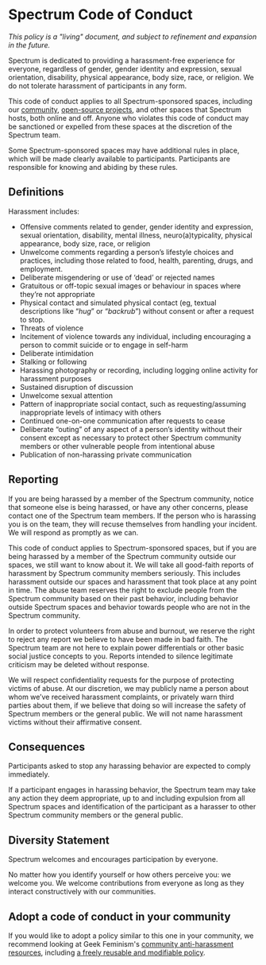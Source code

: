 # Spectrum Code of Conduct

*This policy is a "living" document, and subject to refinement and expansion in the future.*

Spectrum is dedicated to providing a harassment-free experience for everyone, regardless of gender, gender identity and expression, sexual orientation, disability, physical appearance, body size, race, or religion. We do not tolerate harassment of participants in any form.

This code of conduct applies to all Spectrum-sponsored spaces, including our [community](https://spectrum.chat), [open-source projects](https://github.com/withspectrum), and other spaces that Spectrum hosts, both online and off. Anyone who violates this code of conduct may be sanctioned or expelled from these spaces at the discretion of the Spectrum team.

Some Spectrum-sponsored spaces may have additional rules in place, which will be made clearly available to participants. Participants are responsible for knowing and abiding by these rules.


## Definitions

Harassment includes:

* Offensive comments related to gender, gender identity and expression, sexual orientation, disability, mental illness, neuro(a)typicality, physical appearance, body size, race, or religion
* Unwelcome comments regarding a person’s lifestyle choices and practices, including those related to food, health, parenting, drugs, and employment.
* Deliberate misgendering or use of ‘dead’ or rejected names
* Gratuitous or off-topic sexual images or behaviour  in spaces where they’re not appropriate
* Physical contact and simulated physical contact (eg, textual descriptions like “*hug*” or “*backrub*”) without consent or after a request to stop.
* Threats of violence
* Incitement of violence towards any individual, including encouraging a person to commit suicide or to engage in self-harm
* Deliberate intimidation
* Stalking or following
* Harassing photography or recording, including logging online activity for harassment purposes
* Sustained disruption of discussion
* Unwelcome sexual attention
* Pattern of inappropriate social contact, such as requesting/assuming inappropriate levels of intimacy with others
* Continued one-on-one communication after requests to cease
* Deliberate “outing” of any aspect of a person’s identity without their consent except as necessary to protect other Spectrum community members or other vulnerable people from intentional abuse
* Publication of non-harassing private communication


## Reporting

If you are being harassed by a member of the Spectrum community, notice that someone else is being harassed, or have any other concerns, please contact one of the Spectrum team members. If the person who is harassing you is on the team, they will recuse themselves from handling your incident. We will respond as promptly as we can.

This code of conduct applies to Spectrum-sponsored spaces, but if you are being harassed by a member of the Spectrum community outside our spaces, we still want to know about it. We will take all good-faith reports of harassment by Spectrum community members seriously. This includes harassment outside our spaces and harassment that took place at any point in time. The abuse team reserves the right to exclude people from the Spectrum community based on their past behavior, including behavior outside Spectrum spaces and behavior towards people who are not in the Spectrum community.

In order to protect volunteers from abuse and burnout, we reserve the right to reject any report we believe to have been made in bad faith. The Spectrum team are not here to explain power differentials or other basic social justice concepts to you. Reports intended to silence legitimate criticism may be deleted without response.

We will respect confidentiality requests for the purpose of protecting victims of abuse. At our discretion, we may publicly name a person about whom we’ve received harassment complaints, or privately warn third parties about them, if we believe that doing so will increase the safety of Spectrum members or the general public. We will not name harassment victims without their affirmative consent.


## Consequences

Participants asked to stop any harassing behavior are expected to comply immediately.

If a participant engages in harassing behavior, the Spectrum team may take any action they deem appropriate, up to and including expulsion from all Spectrum spaces and identification of the participant as a harasser to other Spectrum community members or the general public.

## Diversity Statement

Spectrum welcomes and encourages participation by everyone.

No matter how you identify yourself or how others perceive you: we welcome you. We welcome contributions from everyone as long as they interact constructively with our communities.

## Adopt a code of conduct in your community

If you would like to adopt a policy similar to this one in your community, we recommend looking at Geek Feminism's [community anti-harassment resources](http://geekfeminism.wikia.com/wiki/Community_anti-harassment), including [a freely reusable and modifiable policy](http://geekfeminism.wikia.com/wiki/Community_anti-harassment/Policy).

